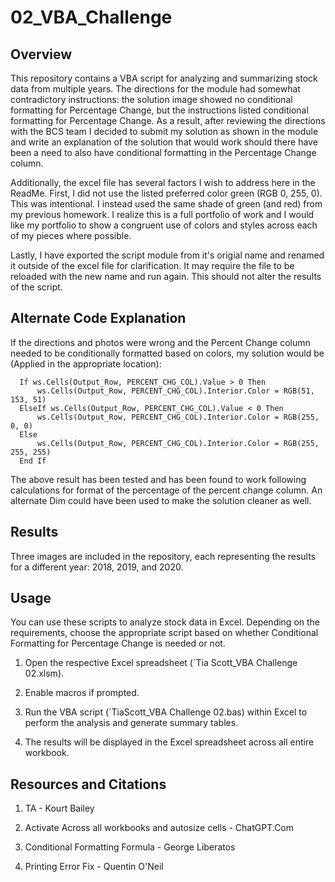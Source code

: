# 02_VBA_Challenge

## Overview

This repository contains a VBA script for analyzing and summarizing stock data from multiple years. The directions for the module had somewhat contradictory instructions: the solution image showed no conditional formatting for Percentage Change, but the instructions listed conditional formatting for Percentage Change. As a result, after reviewing the directions with the BCS team I decided to submit my solution as shown in the module and write an explanation of the solution that would work should there have been a need to also have conditional formatting in the Percentage Change column.  

Additionally, the excel file has several factors I wish to address here in the ReadMe. First, I did not use the listed preferred color green (RGB 0, 255, 0). This was intentional. I instead used the same shade of green (and red) from my previous homework. I realize this is a full portfolio of work and I would like my portfolio to show a congruent use of colors and styles across each of my pieces where possible. 

Lastly, I have exported the script module from it's origial name and renamed it outside of the excel file for clarification. It may require the file to be reloaded with the new name and run again. This should not alter the results of the script. 

## Alternate Code Explanation

If the directions and photos were wrong and the Percent Change column needed to be conditionally formatted based on colors, my solution would be (Applied in the appropriate location):

      If ws.Cells(Output_Row, PERCENT_CHG_COL).Value > 0 Then
          ws.Cells(Output_Row, PERCENT_CHG_COL).Interior.Color = RGB(51, 153, 51)
      ElseIf ws.Cells(Output_Row, PERCENT_CHG_COL).Value < 0 Then
          ws.Cells(Output_Row, PERCENT_CHG_COL).Interior.Color = RGB(255, 0, 0)
      Else
          ws.Cells(Output_Row, PERCENT_CHG_COL).Interior.Color = RGB(255, 255, 255)
      End If

The above result has been tested and has been found to work following calculations for format of the percentage of the percent change column. An alternate Dim could have been used to make the solution cleaner as well. 

## Results

Three images are included in the repository, each representing the results for a different year: 2018, 2019, and 2020.

## Usage

You can use these scripts to analyze stock data in Excel. Depending on the requirements, choose the appropriate script based on whether Conditional Formatting for Percentage Change is needed or not.

1. Open the respective Excel spreadsheet (`Tia Scott_VBA Challenge 02.xlsm).

2. Enable macros if prompted.

3. Run the VBA script (`TiaScott_VBA Challenge 02.bas) within Excel to perform the analysis and generate summary tables.

4. The results will be displayed in the Excel spreadsheet across all entire workbook.

## Resources and Citations

1. TA - Kourt Bailey
   
3. Activate Across all workbooks and autosize cells - ChatGPT.Com
   
5. Conditional Formatting Formula - George Liberatos
   
7. Printing Error Fix - Quentin O'Neil
 
